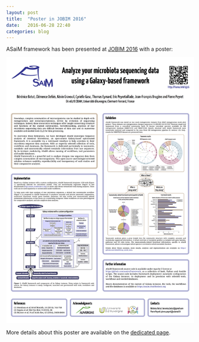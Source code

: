 ```yaml
---
layout: post
title:  "Poster in JOBIM 2016"
date:   2016-06-28 22:40
categories: blog
---
```


ASaiM framework has been presented at [JOBIM 2016]() with a poster:

[![Click to get PDF version](/assets/images/jobim16_poster.png)](http://research.bebatut.fr/jobim_2016_asaim/assets/poster.pdf)

More details about this poster are available on the [dedicated page](http://research.bebatut.fr/jobim_2016_asaim/).
